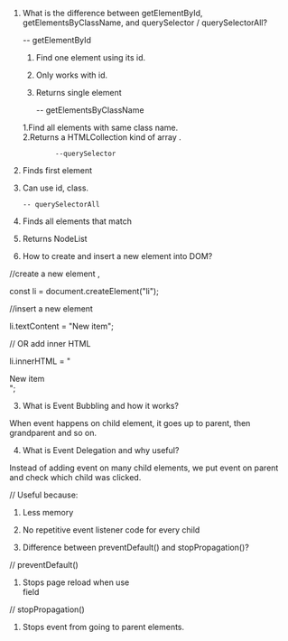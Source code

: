 1. What is the difference between getElementById, getElementsByClassName, and querySelector / querySelectorAll?

   -- getElementById

    1. Find one element using its id.  
    2. Only works with id.  
    3. Returns single element 

        -- getElementsByClassName 

      1.Find all elements with same class name.  
      2.Returns a HTMLCollection kind of array .  

               --querySelector  

  1. Finds first element   
  2.  Can use id, class.

          -- querySelectorAll  
  1. Finds all elements that match  
  2. Returns NodeList 



 2. How to create and insert a new element into DOM?

//create a new element ,

 const li = document.createElement("li");

//insert a new element

li.textContent = "New item";

// OR add inner HTML

li.innerHTML = "<div>New item</div>";






 3. What is Event Bubbling and how it works?

 When event happens on child element, it goes up to parent, then grandparent and so on.  




4. What is Event Delegation and why useful?
 
 Instead of adding event on many child elements, we put event on parent and check which child was clicked. 

// Useful because:
   1. Less memory 
  2. No repetitive event listener code for every child



 5. Difference between preventDefault() and stopPropagation()?

// preventDefault()  

  1.  Stops page reload when  use <form> field

// stopPropagation()  
  1. Stops event from going to parent elements.  
